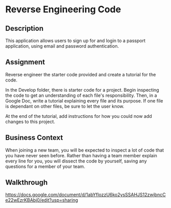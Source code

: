 # Reverse Engineering Code

## Description

This application allows users to sign up for and login to a passport application, using email and password authentication.

## Assignment

Reverse engineer the starter code provided and create a tutorial for the code.

In the Develop folder, there is starter code for a project. Begin inspecting the code to get an understanding of each file's responsibility. Then, in a Google Doc, write a tutorial explaining every file and its purpose. If one file is dependant on other files, be sure to let the user know.

At the end of the tutorial, add instructions for how you could now add changes to this project.

## Business Context

When joining a new team, you will be expected to inspect a lot of code that you have never seen before. Rather than having a team member explain every line for you, you will dissect the code by yourself, saving any questions for a member of your team.

## Walkthrough

https://docs.google.com/document/d/1abYfIozzU6ko2ysSSAHJS12zwjbncCe22wEzrKBAbj0/edit?usp=sharing